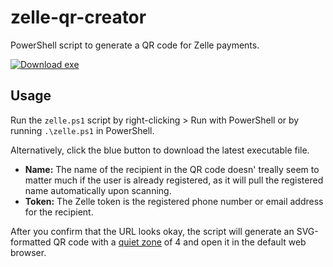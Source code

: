 # zelle-qr-creator
PowerShell script to generate a QR code for Zelle payments.

[![Download exe](https://custom-icon-badges.herokuapp.com/badge/-Download-blue?style=for-the-badge&logo=download&logoColor=white "Download exe")](https://github.com/bailsafe/zelle-qr-creator/releases/latest/download/zelle-qr-creator.exe)

## Usage
Run the `zelle.ps1` script by right-clicking > Run with PowerShell or by running `.\zelle.ps1` in PowerShell.

Alternatively, click the blue button to download the latest executable file.

* **Name:** The name of the recipient in the QR code doesn' treally seem to matter much if the user is already registered, as it will pull the registered name automatically upon scanning.
* **Token:** The Zelle token is the registered phone number or email address for the recipient.

After you confirm that the URL looks okay, the script will generate an SVG-formatted QR code with a [quiet zone](https://www.qrcode.com/en/howto/code.html) of 4 and open it in the default web browser.
